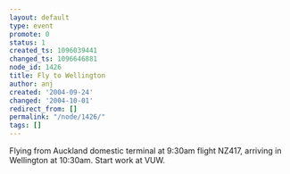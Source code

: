 ```yaml
---
layout: default
type: event
promote: 0
status: 1
created_ts: 1096039441
changed_ts: 1096646881
node_id: 1426
title: Fly to Wellington
author: anj
created: '2004-09-24'
changed: '2004-10-01'
redirect_from: []
permalink: "/node/1426/"
tags: []
---
```

Flying from Auckland domestic terminal at 9:30am flight NZ417, arriving in Wellington at 10:30am. Start work at VUW.
